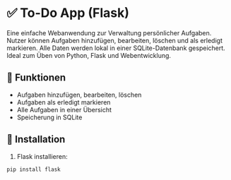 # ✅ To-Do App (Flask)

Eine einfache Webanwendung zur Verwaltung persönlicher Aufgaben. Nutzer können Aufgaben hinzufügen, bearbeiten, löschen und als erledigt markieren. Alle Daten werden lokal in einer SQLite-Datenbank gespeichert. Ideal zum Üben von Python, Flask und Webentwicklung.

## 🚀 Funktionen
- Aufgaben hinzufügen, bearbeiten, löschen
- Aufgaben als erledigt markieren
- Alle Aufgaben in einer Übersicht
- Speicherung in SQLite

## 🔧 Installation
1. Flask installieren:
```bash
pip install flask
